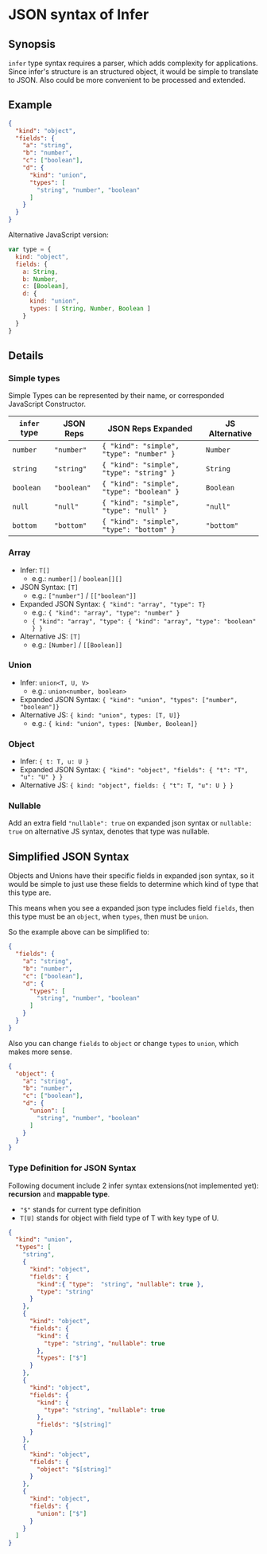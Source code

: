 # JSON syntax of Infer

## Synopsis

`infer` type syntax requires a parser, which adds complexity for applications.
Since infer's structure is an structured object, it would be simple to translate to JSON.
Also could be more convenient to be processed and extended.

## Example

```json
{
  "kind": "object",
  "fields": {
    "a": "string",
    "b": "number",
    "c": ["boolean"],
    "d": {
      "kind": "union",
      "types": [
        "string", "number", "boolean"
      ]
    }
  }
}
```


Alternative JavaScript version:

```js
var type = {
  kind: "object",
  fields: {
    a: String,
    b: Number,
    c: [Boolean],
    d: {
      kind: "union",
      types: [ String, Number, Boolean ]
    } 
  }
}
```

## Details

### Simple types

Simple Types can be represented by their name, or corresponded JavaScript Constructor.

| `infer` type |  JSON Reps   | JSON Reps Expanded                          | JS Alternative |
|--------------|--------------|---------------------------------------------|----------------|
| `number`     | `"number"`   | `{ "kind": "simple", "type": "number" }`    | `Number`       | 
| `string`     | `"string"`   | `{ "kind": "simple", "type": "string" }`    | `String`       | 
| `boolean`    | `"boolean"`  | `{ "kind": "simple", "type": "boolean" }`   | `Boolean`      | 
| `null`       | `"null"`     | `{ "kind": "simple", "type": "null" }`      | `"null"`       | 
| `bottom`     | `"bottom"`   | `{ "kind": "simple", "type": "bottom" }`    | `"bottom"`     | 

### Array

 - Infer: `T[]`
   - e.g.: `number[]` / `boolean[][]`
 - JSON Syntax: `[T]`
   - e.g.: `["number"]` / `[["boolean"]]`
 - Expanded JSON Syntax: `{ "kind": "array", "type": T}`
   - e.g.: `{ "kind": "array", "type": "number" }`
   - `{ "kind": "array", "type": { "kind": "array", "type": "boolean" } }`
 - Alternative JS:  `[T]`
   - e.g.: `[Number]` / `[[Boolean]]`

### Union

 - Infer: `union<T, U, V>`
   - e.g.: `union<number, boolean>`
 - Expanded JSON Syntax: `{ "kind": "union", "types": ["number", "boolean"]}`
 - Alternative JS:  `{ kind: "union", types: [T, U]}`
   - e.g.: `{ kind: "union", types: [Number, Boolean]}`

### Object

 - Infer: `{ t: T, u: U }`
 - Expanded JSON Syntax: `{ "kind": "object", "fields": { "t": "T", "u": "U" } }`
 - Alternative JS: `{ kind: "object", fields: { "t": T, "u": U } }`

### Nullable

Add an extra field `"nullable": true` on expanded json syntax or `nullable: true` on alternative JS syntax, denotes that type was nullable.

## Simplified JSON Syntax

Objects and Unions have their specific fields in expanded json syntax, so it would be simple
to just use these fields to determine which kind of type that this type are.

This means when you see a expanded json type includes field `fields`, then this type must be
an `object`, when `types`, then must be `union`.

So the example above can be simplified to:

```json
{
  "fields": {
    "a": "string",
    "b": "number",
    "c": ["boolean"],
    "d": {
      "types": [
        "string", "number", "boolean"
      ]
    }
  }
}
```

Also you can change `fields` to `object` or change `types` to `union`, which makes more
sense.

```json
{
  "object": {
    "a": "string",
    "b": "number",
    "c": ["boolean"],
    "d": {
      "union": [
        "string", "number", "boolean"
      ]
    }
  }
}
```


### Type Definition for JSON Syntax

Following document include 2 infer syntax extensions(not implemented yet): **recursion** and **mappable type**.

 - `"$"` stands for current type definition
 - `T[U]` stands for object with field type of T with key type of U.

```json
{
  "kind": "union",
  "types": [
    "string",
    {
      "kind": "object",
      "fields": {
        "kind":{ "type":  "string", "nullable": true },
        "type": "string"
      }
    },
    {
      "kind": "object",
      "fields": {
        "kind": { 
          "type": "string", "nullable": true
        },
        "types": ["$"]
      }
    },
    {
      "kind": "object",
      "fields": {
        "kind": { 
          "type": "string", "nullable": true
        },
        "fields": "$[string]"
      }
    },
    {
      "kind": "object",
      "fields": {
        "object": "$[string]"
      }
    },
    {
      "kind": "object",
      "fields": {
        "union": ["$"]
      }
    }
  ]
}
```